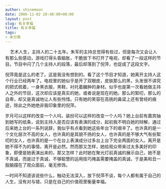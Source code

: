 ```yaml
---
author: shinemoon
date: 2006-11-02 20:48:00+00:00
layout: post
slug: 有关幸福
title: 有关幸福
tags:
- 未分类
---
```


    艺术人生，主持人的二十五年。朱军的主持总觉得有些过，但是每次又会让人有那么些感动，游戏打得头昏脑胀，干脆放下书打开了电视，却看了一段这样的节目。节目中闪了几个主持人的段落，最后却落到了倪萍，也促成了这段文字。

  


倪萍竟是这么的老了。这是我没有想到的。看了这个节目才知道，她离开主持人这个行业已经两年了。电视里的她似乎是开了双眼皮，皮肤那么的黑，头发很不讲究的把式梳着，一身黑衣服，黑鞋，衬托着臃肿的身材。似乎也是第一次看她做主持人之外的节目，这次却应该是真实的她，或者说是现在的她。那么的絮叨，那么的自卑，却又是真诚地让人有些怜惜。只有她的笑容在高挑的鼻梁上还有曾经的痕迹，除此之外她绝非我印象里的倪萍。

  


岁月可以这样的改变一个人吗，装扮可以这样的改变一个人吗？她上台前有嘉宾抽到她写的纸条，说到主持人是否应该有表演的成分，起初我不明白她的辩解，通过后来她上台的一系列说辞，我似乎有点看到她这些年台下的艰辛了。也许真的是一个文化层次不高的女人，也许真的是其貌不扬的女人，也许真的是不够大气有些絮叨的女人，也许真的是一个在台上表演成分过多台上台下完全两面的女人。离开是她不得不为的事情，离开是必然。然而那又怎样，她给观众带来过太多美好的印象，即便是她表演出来的，那又怎样？此时她在聚光灯前真诚的展示自己，她不是不真诚，而是过于真诚，不够聪慧的运用技巧掩盖需要掩盖的真诚，于是美和丑一股脑摆在了观众面前，毫无修饰。

  


一时间不知道该说些什么，触动无法深入，放下倪萍不谈，每个人都有属于自己的人生，没有对与错，只是在自己的价值观里衡量幸福。
